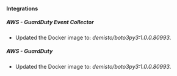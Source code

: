 #### Integrations
##### AWS - GuardDuty Event Collector
- Updated the Docker image to: *demisto/boto3py3:1.0.0.80993*.
##### AWS - GuardDuty
- Updated the Docker image to: *demisto/boto3py3:1.0.0.80993*.
